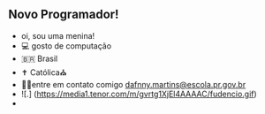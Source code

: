 ## Novo Programador! ##
- oi, sou uma menina!
- 💻 gosto de computação
- 🇧🇷 Brasil
- ✝️ Católica⛪
- 🙋‍♀️entre em contato comigo dafnny.martins@escola.pr.gov.br
- ![.] (https://media1.tenor.com/m/gvrtg1XjEl4AAAAC/fudencio.gif)
- 
  
